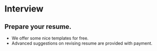# Interview

## Prepare your resume.
+ We offer some nice templates for free.
+ Advanced suggestions on revising resume are provided with payment.
